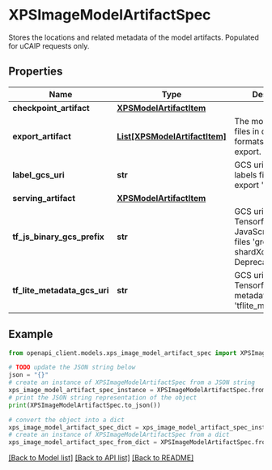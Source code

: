 # XPSImageModelArtifactSpec

Stores the locations and related metadata of the model artifacts. Populated for uCAIP requests only.

## Properties

Name | Type | Description | Notes
------------ | ------------- | ------------- | -------------
**checkpoint_artifact** | [**XPSModelArtifactItem**](XPSModelArtifactItem.md) |  | [optional] 
**export_artifact** | [**List[XPSModelArtifactItem]**](XPSModelArtifactItem.md) | The model binary files in different formats for model export. | [optional] 
**label_gcs_uri** | **str** | GCS uri of decoded labels file for model export &#39;dict.txt&#39;. | [optional] 
**serving_artifact** | [**XPSModelArtifactItem**](XPSModelArtifactItem.md) |  | [optional] 
**tf_js_binary_gcs_prefix** | **str** | GCS uri prefix of Tensorflow JavaScript binary files &#39;groupX-shardXofX.bin&#39; Deprecated. | [optional] 
**tf_lite_metadata_gcs_uri** | **str** | GCS uri of Tensorflow Lite metadata &#39;tflite_metadata.json&#39;. | [optional] 

## Example

```python
from openapi_client.models.xps_image_model_artifact_spec import XPSImageModelArtifactSpec

# TODO update the JSON string below
json = "{}"
# create an instance of XPSImageModelArtifactSpec from a JSON string
xps_image_model_artifact_spec_instance = XPSImageModelArtifactSpec.from_json(json)
# print the JSON string representation of the object
print(XPSImageModelArtifactSpec.to_json())

# convert the object into a dict
xps_image_model_artifact_spec_dict = xps_image_model_artifact_spec_instance.to_dict()
# create an instance of XPSImageModelArtifactSpec from a dict
xps_image_model_artifact_spec_from_dict = XPSImageModelArtifactSpec.from_dict(xps_image_model_artifact_spec_dict)
```
[[Back to Model list]](../README.md#documentation-for-models) [[Back to API list]](../README.md#documentation-for-api-endpoints) [[Back to README]](../README.md)


